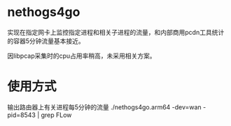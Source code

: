 # nethogs4go

实现在指定网卡上监控指定进程和相关子进程的流量，和内部商用pcdn工具统计的容器5分钟流量基本接近。

因libpcap采集时的cpu占用率稍高，未采用相关方案。

# 使用方式

输出路由器上有关进程每5分钟的流量
./nethogs4go.arm64 -dev=wan -pid=8543 | grep FLow

